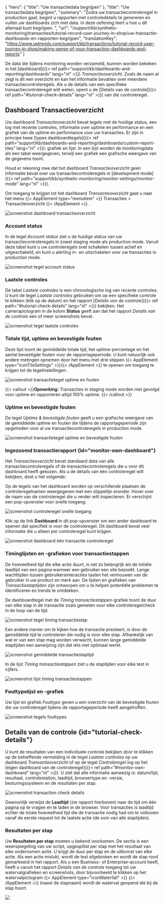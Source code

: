 {
  "hero": {
    "title": "Uw transactiedata begrijpen"
  },
  "title": "Uw transactiedata begrijpen",
  "summary": "Zodra uw transactiecontroleregel in production gaat, begint u rapporten met controledetails te genereren en vullen uw dashboards zich met data. In deze oefening leert u hoe u dit allemaal kunt begrijpen. ",
  "url": "/support/kb/synthetic-monitoring/transacties/tutorial-record-user-journey-in-shop/uw-transactie-dashboards-en-rapporten-begrijpen",
  "translationKey": "https://www.uptrends.com/support/kb/transactions/tutorial-record-user-journey-in-shop/making-sense-of-your-transaction-dashboards-and-reports"
}

De data die tijdens monitoring worden verzameld, kunnen worden bekeken in het [dashboard]({{< ref path="support/kb/dashboards-and-reporting/dashboards"  lang="nl" >}}) *Transactieoverzicht*. Zoals de naam al zegt is dit een overzicht en kan het informatie bevatten over meerdere transactiecontroleregels. Als u de details van een specifieke transactiecontroleregel wilt weten, opent u de [Details van de controle]({{< ref path="#tutorial-check-details" lang="nl" >}}) van die controleregel. 

## Dashboard Transactieoverzicht

Uw dashboard *Transactieoverzicht* bevat tegels met de huidige status, een log met recente controles, informatie over uptime en performance en een grafiek van de uptime en performance voor uw transacties. 
Er zijn in principe twee [types dashboardtegels]({{< ref path="support/kb/dashboards-and-reporting/dashboards/custom-report-tiles" lang="nl" >}}): grafiek en lijst. In een lijst worden de monitoringdata als een tabel weergegeven, terwijl een grafiek een grafische weergave van de gegevens toont.

Houd er rekening mee dat het dashboard *Transactieoverzicht* geen informatie bevat over uw transactiecontroleregels in [development mode]({{< ref path="support/kb/synthetic-monitoring/monitor-settings/monitor-mode" lang="nl" >}}).

Om toegang te krijgen tot het dashboard *Transactieoverzicht* gaat u naar het menu {{< AppElement type="menuitem" >}} Transacties > Transactieoverzicht {{< /AppElement >}}.

![screenshot dashboard transactieoverzicht](/img/content/scr_transaction-tutorial-transaction-overview.min.png)

### Account status

In de tegel *Account status* ziet u de huidige status van uw transactiecontroleregels in zowel staging mode als production mode. Vanuit deze tabel kunt u uw controleregels snel schakelen tussen actief en uitgeschakeld, en kunt u alerting in- en uitschakelen voor uw transacties in production mode.

![screenshot tegel account status](/img/content/scr_transaction-tutorial-account-status.min.png)

### Laatste controles

De tabel *Laatste controles* is een chronologische log van recente controles. U kunt de tegel *Laatste controles* gebruiken om op een specifieke controle te klikken (klik op de datum) en het rapport [*Details van de controle*]({{< ref path="#tutorial-check-details" lang="nl" >}}) bekijken. Het camerapictogram in de kolom **Status** geeft aan dat het rapport *Details van de controle* een of meer screenshots bevat.

![screenshot tegel laatste controles](/img/content/scr_transaction-tutorial-last-checks.min.png)

### Totale tijd, uptime en bevestigde fouten

Deze lijst toont de gemiddelde totale tijd, het uptime-percentage en het aantal bevestigde fouten voor de rapportageperiode. U kunt natuurlijk ook andere metingen opnemen door het menu met drie stippen {{< AppElement type="iconTileSettings" >}}{{< /AppElement >}} te openen om toegang te krijgen tot de tegelinstellingen. 

![screenshot transactietegel uptime en fouten](/img/content/scr_transaction-dashboard-tile-total-uptime-errors.min.png)

{{< callout >}}**Opmerking:** Transacties in staging mode worden niet gevolgd voor uptime en rapporteren altijd 100% uptime. {{< /callout >}}

### Uptime en bevestigde fouten

De tegel *Uptime & bevestigde fouten* geeft u een grafische weergave van de gemiddelde uptime en fouten die tijdens de rapportageperiode zijn opgetreden voor al uw transactiecontroleregels in production mode. 

![screenshot transactietegel uptime en bevestigde fouten](/img/content/scr_transaction-tutorial-uptime-confirmed-errors.min.png)

### Ingezoomd transactierapport {id="monitor-own-dashboard"}

Het *Transactieoverzicht* bevat standaard data van alle transactiecontroleregels of de transactiecontroleregels die u voor dit dashboard heeft gekozen. Als u de details van één controleregel wilt bekijken, doet u het volgende:

Op de tegels van het dashboard worden op verschillende plaatsen de controleregelnamen weergegeven met een stippellijn eronder. Hover over de naam van de controleregel die u verder wilt inspecteren. Er verschijnt een pop-upvenster voor snelle toegang:

![screenshot controleregel snelle toegang](/img/content/scr_transaction-tutorial-monitor-quick-access.min.png)

Klik op de link **Dashboard** in dit pop-upvenster om een ander dashboard te openen dat specifiek is voor de controleregel. Dit dashboard bevat veel informatie die u alleen per controleregel kunt krijgen.

![screenshot dashboard één transactie controleregel](/img/content/scr_transaction-tutorial-drilldown.min.png)
### Timinglijsten en -grafieken voor transactiestappen

De hoeveelheid tijd die elke actie duurt, is net zo belangrijk als de initiële laadtijd van een pagina wanneer een gebruiker een site bezoekt. Lange wachttijden tussen gebruikersinteracties tasten het vertrouwen van de gebruiker in uw product en merk aan. De lijsten en grafieken van *Transactiestaptijden* zijn ontworpen om u te helpen potentiële problemen te identificeren en trends te ontdekken.

De dashboardtegel met de *Timing transactiestappen*-grafiek toont de duur van elke stap in de transactie zoals gemeten voor elke controleregelcheck in de loop van de tijd.

![screenshot tegel timing transactiestap](/img/content/scr_transaction-tutorial-step-timing.min.png)

Een andere manier om te kijken hoe de transactie presteert, is door de gemiddelde tijd te controleren die nodig is voor elke stap. Afhankelijk van wat er van een stap mag worden verwacht, kunnen lange gemiddelde staptijden een aanwijzing zijn dat iets niet optimaal werkt. 

![screenshot gemiddelde transactiestaptijd](/img/content/scr_transaction-tutorial-average-steptime.min.png)

In de lijst *Timing transactiestappen* ziet u de staptijden voor elke test in cijfers. 

![screenshot lijst timing transactiestappen](/img/content/scr_transaction-tutorial-step-timing-drilldown.min.png)

### Fouttypelijst en -grafiek

Uw lijst en grafiek *Fouttype* geven u een overzicht van de bevestigde fouten die uw controleregel tijdens de rapportageperiode heeft aangetroffen.

![screenshot tegels fouttypes ](/img/content/scr_transaction-tutorial-error-types.min.png)

## Details van de controle {id="tutorial-check-details"}

U kunt de resultaten van een individuele controle bekijken door te klikken op de betreffende vermelding in de tegel *Laatste controles* op uw dashboard *Transactieoverzicht* of op de tegel *Controleregel log* op het [eigen dashboard van de controleregel]({{< ref path="#monitor-own-dashboard" lang="nl" >}}). U ziet dat alle informatie aanwezig is: datum/tijd, resultaat, controlestation, laadtijd, browsertype en -versie, besturingssysteem en de resultaten per stap.

![screenshot transaction check details](/img/content/scr_transaction-check-details.min.png)

Gewoonlijk verwijst de **Laadtijd** (zie rapport hierboven) naar de tijd om één pagina op te vragen en te laden in de browser. Voor transacties is laadtijd echter de totale hoeveelheid tijd die de transactie nodig had om te voltooien vanaf de eerste request tot de laatste actie (de som van alle staptijden).

### Resultaten per stap

Uw **Resultaten per stap** moeten u bekend voorkomen. De sectie is een weerspiegeling van uw script, opgesplitst per stap met het resultaat van elke ondernomen actie. U krijgt de duur per stap en de uitkomst van elke actie. Als een actie mislukt, wordt de test afgebroken en wordt de stap rood gemarkeerd in het rapport. Als u een Business- of Enterprise-account heeft, heeft u vanuit het rapport *Details van de controle* toegang tot uw watervalgrafieken en screenshots, door bijvoorbeeld te klikken op het watervalpictogram {{< AppElement type="iconWaterfall" >}} {{< /AppElement >}} (naast de stapnaam) wordt de waterval geopend die bij de stap hoort.

![](/img/content/77be77be-5520-4eab-9bf5-1d423f1acd6b.png)
